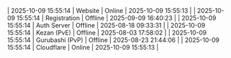 | 2025-10-09 15:55:14 | Website | Online | 2025-10-09 15:55:13 |
| 2025-10-09 15:55:14 | Registration | Offline | 2025-09-09 16:40:23 |
| 2025-10-09 15:55:14 | Auth Server | Offline | 2025-08-18 09:33:31 |
| 2025-10-09 15:55:14 | Kezan (PvE) | Offline | 2025-08-03 17:58:02 |
| 2025-10-09 15:55:14 | Gurubashi (PvP) | Offline | 2025-08-23 21:44:06 |
| 2025-10-09 15:55:14 | Cloudflare | Online | 2025-10-09 15:55:13 |

